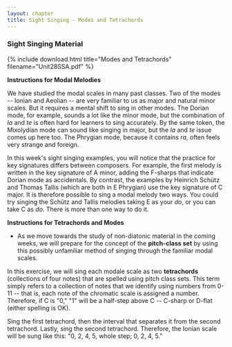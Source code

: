 ```yaml
---
layout: chapter
title: Sight Singing - Modes and Tetrachords
---
```


### Sight Singing Material

{% include download.html title="Modes and Tetrachords" filename="Unit28SSA.pdf" %}

**Instructions for Modal Melodies**

We have studied the modal scales in many past classes. Two of the modes -- Ionian and Aeolian -- are very familiar to us as major and natural minor scales. But it requires a mental shift to sing in other modes. The Dorian mode, for example, sounds a lot like the minor mode, but the combination of *la* and *te* is often hard for learners to sing accurately. By the same token, the Mixolydian mode can sound like singing in major, but the *la* and *te* issue comes up here too. The Phrygian mode, because it contains *ra*, often feels very strange and foreign.

In this week's sight singing examples, you will notice that the practice for key signatures differs between composers. For example, the first melody is written in the key signature of A minor, adding the F-sharps that indicate Dorian mode as accidentals. By contrast, the examples by Heinrich Sch&uuml;tz and Thomas Tallis (which are both in E Phrygian) use the key signature of C major. It is therefore possible to sing a modal melody two ways. You could try singing the Sch&uuml;tz and Tallis melodies taking E as your *do*, or you can take C as *do*. There is more than one way to do it.

**Instructions for Tetrachords and Modes**

- As we move towards the study of non-diatonic material in the coming weeks, we will prepare for the concept of the **pitch-class set** by using this possibly unfamiliar method of singing through the familiar modal scales.

In this exercise, we will sing each modale scale as two **tetrachords** (collections of four notes) that are spelled using pitch class sets. This term simply refers to a collection of notes that we identify using numbers from 0-11 -- that is, each note of the chromatic scale is assigned a number. Therefore, if C is "0," "1" will be a half-step above C -- C-sharp or D-flat (either spelling is OK). 

Sing the first tetrachord, then the interval that separates it from the second tetrachord. Lastly, sing the second tetrachord. Therefore, the Ionian scale will be sung like this: "0, 2, 4, 5, whole step; 0, 2, 4, 5."